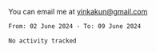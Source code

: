 You can email me at <yinkakun@gmail.com>

<!--START_SECTION:waka-->

```txt
From: 02 June 2024 - To: 09 June 2024

No activity tracked
```

<!--END_SECTION:waka-->
